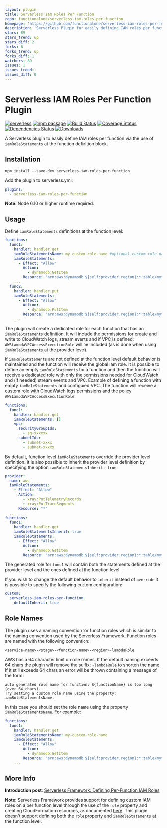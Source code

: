 ```yaml
---
layout: plugin
title: Serverless Iam Roles Per Function
repo: functionalone/serverless-iam-roles-per-function
homepage: 'https://github.com/functionalone/serverless-iam-roles-per-function'
description: 'Serverless Plugin for easily defining IAM roles per function via the use of iamRoleStatements at the function level.'
stars: 89
stars_trend: up
stars_diff: 2
forks: 6
forks_trend: up
forks_diff: 1
watchers: 89
issues: 1
issues_trend: 
issues_diff: 0
---
```



# Serverless IAM Roles Per Function Plugin

[![serverless][sls-image]][sls-url] 
[![npm package][npm-image]][npm-url] 
[![Build Status][travis-image]][travis-url] 
[![Coverage Status][coveralls-image]][coveralls-url] 
[![Dependencies Status][david-image]][david-url]
[![Downloads][downloads-image]][npm-url] 

A Serverless plugin to easily define IAM roles per function via the use of `iamRoleStatements` at the function definition block. 

## Installation
```
npm install --save-dev serverless-iam-roles-per-function
```

Add the plugin to serverless.yml:

```yaml
plugins:
  - serverless-iam-roles-per-function
```

**Note**: Node 6.10 or higher runtime required.

## Usage

Define `iamRoleStatements` definitions at the function level:

```yaml
functions:
  func1:
    handler: handler.get
    iamRoleStatementsName: my-custom-role-name #optional custom role name setting instead of the default generated one
    iamRoleStatements:
      - Effect: "Allow"        
        Action:
          - dynamodb:GetItem        
        Resource: "arn:aws:dynamodb:${self:provider.region}:*:table/mytable"
    ...
  func2:
    handler: handler.put    
    iamRoleStatements:
      - Effect: "Allow"        
        Action:
          - dynamodb:PutItem        
        Resource: "arn:aws:dynamodb:${self:provider.region}:*:table/mytable"
    ...
```

The plugin will create a dedicated role for each function that has an `iamRoleStatements` definition. It will include the permissions for create and write to CloudWatch logs, stream events and if VPC is defined: `AWSLambdaVPCAccessExecutionRole` will be included (as is done when using `iamRoleStatements` at the provider level).

if `iamRoleStatements` are not defined at the function level default behavior is maintained and the function will receive the global iam role. It is possible to define an empty `iamRoleStatements` for a function and then the function will receive a dedicated role with only the permissions needed for CloudWatch and (if needed) stream events and VPC. Example of defining a function with empty `iamRoleStatements` and configured VPC. The function will receive a custom role with CloudWatch logs permissions and the policy `AWSLambdaVPCAccessExecutionRole`:

```yaml
functions:
  func1:
    handler: handler.get    
    iamRoleStatements: []
    vpc:
      securityGroupIds:
        - sg-xxxxxx
      subnetIds:
        - subnet-xxxx
        - subnet-xxxxx
```

By default, function level `iamRoleStatements` override the provider level definition. It is also possible to inherit the provider level definition by specifying the option `iamRoleStatementsInherit: true`:

```yaml
provider:
  name: aws
  iamRoleStatements:
    - Effect: "Allow"
      Action:
        - xray:PutTelemetryRecords
        - xray:PutTraceSegments
      Resource: "*"
  ...
functions:
  func1:
    handler: handler.get
    iamRoleStatementsInherit: true
    iamRoleStatements:
      - Effect: "Allow"        
        Action:
          - dynamodb:GetItem        
        Resource: "arn:aws:dynamodb:${self:provider.region}:*:table/mytable"
```
The generated role for `func1` will contain both the statements defined at the provider level and the ones defined at the function level.

If you wish to change the default behavior to `inherit` instead of `override` it is possible to specify the following custom configuration:

```yaml
custom:
  serverless-iam-roles-per-function:
    defaultInherit: true
```
## Role Names
The plugin uses a naming convention for function roles which is similar to the naming convention used by the Serverless Framework. Function roles are named with the following convention:
```
<service-name>-<stage>-<function-name>-<region>-lambdaRole
```
AWS has a 64 character limit on role names. If the default naming exceeds 64 chars the plugin will remove the suffix: `-lambdaRole` to shorten the name. If it still exceeds 64 chars an error will be thrown containing a message of the form:
```
auto generated role name for function: ${functionName} is too long (over 64 chars).
Try setting a custom role name using the property: iamRoleStatementsName.
``` 
In this case you should set the role name using the property `iamRoleStatementsName`. For example:
```yaml
functions:
  func1:
    handler: handler.get
    iamRoleStatementsName: my-custom-role-name 
    iamRoleStatements:
      - Effect: "Allow"        
        Action:
          - dynamodb:GetItem        
        Resource: "arn:aws:dynamodb:${self:provider.region}:*:table/mytable"
    ...
```  

## More Info

**Introduction post**:
[Serverless Framework: Defining Per-Function IAM Roles](https://medium.com/@glicht/serverless-framework-defining-per-function-iam-roles-c678fa09f46d)


**Note**: Serverless Framework provides support for defining custom IAM roles on a per function level through the use of the `role` property and creating CloudFormation resources, as documented [here](https://serverless.com/framework/docs/providers/aws/guide/iam#custom-iam-roles). This plugin doesn't support defining both the `role` property and `iamRoleStatements` at the function level.

[npm-image]:https://img.shields.io/npm/v/serverless-iam-roles-per-function.svg
[npm-url]:http://npmjs.org/package/serverless-iam-roles-per-function
[sls-image]:http://public.serverless.com/badges/v3.svg
[sls-url]:http://www.serverless.com
[travis-image]:https://travis-ci.org/functionalone/serverless-iam-roles-per-function.svg?branch=master
[travis-url]:https://travis-ci.org/functionalone/serverless-iam-roles-per-function
[david-image]:https://david-dm.org/functionalone/serverless-iam-roles-per-function/status.svg
[david-url]:https://david-dm.org/functionalone/serverless-iam-roles-per-function
[coveralls-image]:https://coveralls.io/repos/github/functionalone/serverless-iam-roles-per-function/badge.svg?branch=master
[coveralls-url]:https://coveralls.io/github/functionalone/serverless-iam-roles-per-function?branch=master
[downloads-image]:https://img.shields.io/npm/dm/serverless-iam-roles-per-function.svg

